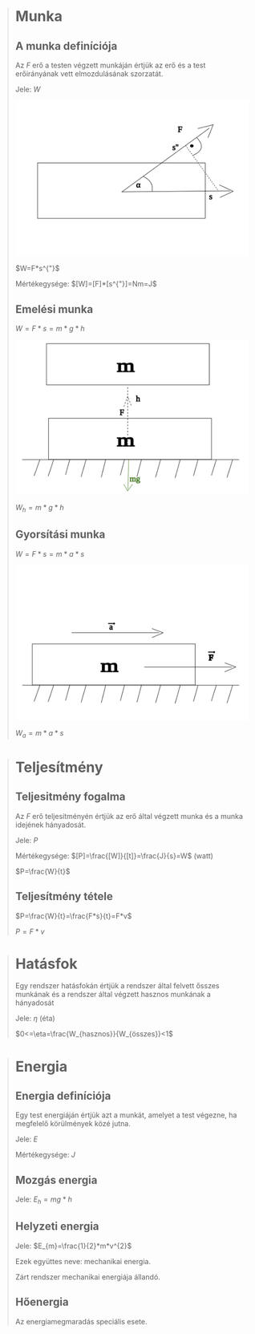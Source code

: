 
> # Munka
>
> ## A munka definíciója
>
> Az $F$ erő a testen végzett munkáján értjük az erő és a test erőirányának vett elmozdulásának szorzatát.
>
> Jele: $W$
>
> ![munka 01](../images/fizika-munka-001.svg)
>
> $W=F*s^{"}$
>
> Mértékegysége: $[W]=[F]*[s^{"}]=Nm=J$
>
> ## Emelési munka
>
> $W=F*s=m*g*h$
>
> ![munka emelés](../images/fizika-munka-emeles-001.svg)
>
> $W_{h}=m*g*h$
> ## Gyorsítási munka
>
> $W=F*s=m*a*s$
>
> ![munka gyorsítás](../images/fizika-munka-gyorsitas-001.svg)
>
> $W_{a}=m*a*s$

> # Teljesítmény
>
> ## Teljesitmény fogalma
>
> Az $F$ erő teljesítményén értjük az erő által végzett munka és a munka idejének hányadosát.
>
> Jele: $P$
>
> Mértékegysége: $[P]=\frac{[W]}{[t]}=\frac{J}{s}=W$ (watt)
>
> $P=\frac{W}{t}$
>
> ## Teljesítmény tétele
>
> $P=\frac{W}{t}=\frac{F*s}{t}=F*v$
>
> $P=F*v$

> # Hatásfok
>
> Egy rendszer hatásfokán értjük a rendszer által felvett ősszes munkának és a rendszer által végzett hasznos munkának a hányadosát
>
> Jele: $\eta$ (éta)
>
> $0<=\eta=\frac{W_{hasznos}}{W_{összes}}<1$

> # Energia
>
> ## Energia definíciója
>
> Egy test energiáján értjük azt a munkát, amelyet a test végezne, ha megfelelő körülmények közé jutna.
>
> Jele: $E$
> 
> Mértékegysége: $J$
>
> ## Mozgás energia
>
> Jele: $E_{h}=mg*h$
>
> ## Helyzeti energia
>
> Jele: $E_{m}=\frac{1}{2}*m*v^{2}$
>
> Ezek együttes neve: mechanikai energia.
>
> Zárt rendszer mechanikai energiája állandó.
>
> ## Hőenergia
>
> Az energiamegmaradás speciális esete.